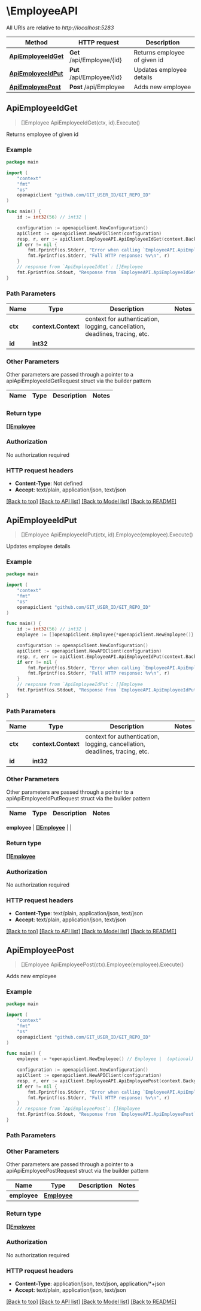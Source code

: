 # \EmployeeAPI

All URIs are relative to *http://localhost:5283*

Method | HTTP request | Description
------------- | ------------- | -------------
[**ApiEmployeeIdGet**](EmployeeAPI.md#ApiEmployeeIdGet) | **Get** /api/Employee/{id} | Returns employee of given id
[**ApiEmployeeIdPut**](EmployeeAPI.md#ApiEmployeeIdPut) | **Put** /api/Employee/{id} | Updates employee details
[**ApiEmployeePost**](EmployeeAPI.md#ApiEmployeePost) | **Post** /api/Employee | Adds new employee



## ApiEmployeeIdGet

> []Employee ApiEmployeeIdGet(ctx, id).Execute()

Returns employee of given id

### Example

```go
package main

import (
    "context"
    "fmt"
    "os"
    openapiclient "github.com/GIT_USER_ID/GIT_REPO_ID"
)

func main() {
    id := int32(56) // int32 | 

    configuration := openapiclient.NewConfiguration()
    apiClient := openapiclient.NewAPIClient(configuration)
    resp, r, err := apiClient.EmployeeAPI.ApiEmployeeIdGet(context.Background(), id).Execute()
    if err != nil {
        fmt.Fprintf(os.Stderr, "Error when calling `EmployeeAPI.ApiEmployeeIdGet``: %v\n", err)
        fmt.Fprintf(os.Stderr, "Full HTTP response: %v\n", r)
    }
    // response from `ApiEmployeeIdGet`: []Employee
    fmt.Fprintf(os.Stdout, "Response from `EmployeeAPI.ApiEmployeeIdGet`: %v\n", resp)
}
```

### Path Parameters


Name | Type | Description  | Notes
------------- | ------------- | ------------- | -------------
**ctx** | **context.Context** | context for authentication, logging, cancellation, deadlines, tracing, etc.
**id** | **int32** |  | 

### Other Parameters

Other parameters are passed through a pointer to a apiApiEmployeeIdGetRequest struct via the builder pattern


Name | Type | Description  | Notes
------------- | ------------- | ------------- | -------------


### Return type

[**[]Employee**](Employee.md)

### Authorization

No authorization required

### HTTP request headers

- **Content-Type**: Not defined
- **Accept**: text/plain, application/json, text/json

[[Back to top]](#) [[Back to API list]](../README.md#documentation-for-api-endpoints)
[[Back to Model list]](../README.md#documentation-for-models)
[[Back to README]](../README.md)


## ApiEmployeeIdPut

> []Employee ApiEmployeeIdPut(ctx, id).Employee(employee).Execute()

Updates employee details

### Example

```go
package main

import (
    "context"
    "fmt"
    "os"
    openapiclient "github.com/GIT_USER_ID/GIT_REPO_ID"
)

func main() {
    id := int32(56) // int32 | 
    employee := []openapiclient.Employee{*openapiclient.NewEmployee()} // []Employee |  (optional)

    configuration := openapiclient.NewConfiguration()
    apiClient := openapiclient.NewAPIClient(configuration)
    resp, r, err := apiClient.EmployeeAPI.ApiEmployeeIdPut(context.Background(), id).Employee(employee).Execute()
    if err != nil {
        fmt.Fprintf(os.Stderr, "Error when calling `EmployeeAPI.ApiEmployeeIdPut``: %v\n", err)
        fmt.Fprintf(os.Stderr, "Full HTTP response: %v\n", r)
    }
    // response from `ApiEmployeeIdPut`: []Employee
    fmt.Fprintf(os.Stdout, "Response from `EmployeeAPI.ApiEmployeeIdPut`: %v\n", resp)
}
```

### Path Parameters


Name | Type | Description  | Notes
------------- | ------------- | ------------- | -------------
**ctx** | **context.Context** | context for authentication, logging, cancellation, deadlines, tracing, etc.
**id** | **int32** |  | 

### Other Parameters

Other parameters are passed through a pointer to a apiApiEmployeeIdPutRequest struct via the builder pattern


Name | Type | Description  | Notes
------------- | ------------- | ------------- | -------------

 **employee** | [**[]Employee**](Employee.md) |  | 

### Return type

[**[]Employee**](Employee.md)

### Authorization

No authorization required

### HTTP request headers

- **Content-Type**: text/plain, application/json, text/json
- **Accept**: text/plain, application/json, text/json

[[Back to top]](#) [[Back to API list]](../README.md#documentation-for-api-endpoints)
[[Back to Model list]](../README.md#documentation-for-models)
[[Back to README]](../README.md)


## ApiEmployeePost

> []Employee ApiEmployeePost(ctx).Employee(employee).Execute()

Adds new employee

### Example

```go
package main

import (
    "context"
    "fmt"
    "os"
    openapiclient "github.com/GIT_USER_ID/GIT_REPO_ID"
)

func main() {
    employee := *openapiclient.NewEmployee() // Employee |  (optional)

    configuration := openapiclient.NewConfiguration()
    apiClient := openapiclient.NewAPIClient(configuration)
    resp, r, err := apiClient.EmployeeAPI.ApiEmployeePost(context.Background()).Employee(employee).Execute()
    if err != nil {
        fmt.Fprintf(os.Stderr, "Error when calling `EmployeeAPI.ApiEmployeePost``: %v\n", err)
        fmt.Fprintf(os.Stderr, "Full HTTP response: %v\n", r)
    }
    // response from `ApiEmployeePost`: []Employee
    fmt.Fprintf(os.Stdout, "Response from `EmployeeAPI.ApiEmployeePost`: %v\n", resp)
}
```

### Path Parameters



### Other Parameters

Other parameters are passed through a pointer to a apiApiEmployeePostRequest struct via the builder pattern


Name | Type | Description  | Notes
------------- | ------------- | ------------- | -------------
 **employee** | [**Employee**](Employee.md) |  | 

### Return type

[**[]Employee**](Employee.md)

### Authorization

No authorization required

### HTTP request headers

- **Content-Type**: application/json, text/json, application/*+json
- **Accept**: text/plain, application/json, text/json

[[Back to top]](#) [[Back to API list]](../README.md#documentation-for-api-endpoints)
[[Back to Model list]](../README.md#documentation-for-models)
[[Back to README]](../README.md)


